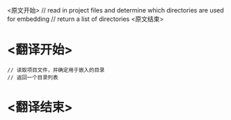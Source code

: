 
<原文开始>
	// read in project files and determine which directories are used for embedding
	// return a list of directories
<原文结束>

# <翻译开始>
	// 读取项目文件，并确定用于嵌入的目录
	// 返回一个目录列表
# <翻译结束>

